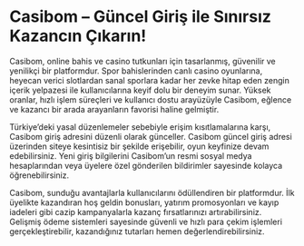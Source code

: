 # Casibom – Güncel Giriş ile Sınırsız Kazancın Çıkarın!
Casibom, online bahis ve casino tutkunları için tasarlanmış, güvenilir ve yenilikçi bir platformdur. Spor bahislerinden canlı casino oyunlarına, heyecan verici slotlardan sanal sporlara kadar her zevke hitap eden zengin içerik yelpazesi ile kullanıcılarına keyif dolu bir deneyim sunar. Yüksek oranlar, hızlı işlem süreçleri ve kullanıcı dostu arayüzüyle Casibom, eğlence ve kazancı bir arada arayanların favorisi haline gelmiştir.

Türkiye’deki yasal düzenlemeler sebebiyle erişim kısıtlamalarına karşı, Casibom giriş adresini düzenli olarak günceller. Casibom güncel giriş adresi üzerinden siteye kesintisiz bir şekilde erişebilir, oyun keyfinize devam edebilirsiniz. Yeni giriş bilgilerini Casibom’un resmi sosyal medya hesaplarından veya üyelere özel gönderilen bildirimler sayesinde kolayca öğrenebilirsiniz.

Casibom, sunduğu avantajlarla kullanıcılarını ödüllendiren bir platformdur. İlk üyelikte kazandıran hoş geldin bonusları, yatırım promosyonları ve kayıp iadeleri gibi cazip kampanyalarla kazanç fırsatlarınızı artırabilirsiniz. Gelişmiş ödeme sistemleri sayesinde güvenli ve hızlı para çekim işlemleri gerçekleştirebilir, kazandığınız tutarları hemen değerlendirebilirsiniz.
